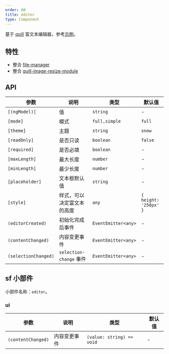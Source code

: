 ```yaml
---
order: 60
title: editor
type: Component
---
```


基于 [quill](https://github.com/quilljs/quill) 富文本编辑器，参考[示例](https://preview.ng-alain.com/pro/#/ec/ware/edit/10001)。

## 特性

- 整合 [file-manager](file-manager)
- 整合 [quill-image-resize-module](https://github.com/kensnyder/quill-image-resize-module)

## API

| 参数                   | 说明                       | 类型                | 默认值                |
| ---------------------- | -------------------------- | ------------------- | --------------------- |
| `[(ngModel)]`          | 值                         | `string`            | -                     |
| `[mode]`               | 模式                       | `full,simple`       | `full`                |
| `[theme]`              | 主题                       | `string`            | `snow`                |
| `[readOnly]`           | 是否只读                   | `boolean`           | `false`               |
| `[required]`           | 是否必填                   | `boolean`           | -                     |
| `[maxLength]`          | 最大长度                   | `number`            | -                     |
| `[minLength]`          | 最少长度                   | `number`            | -                     |
| `[placeholder]`        | 文本框默认值               | `string`            | -                     |
| `[style]`              | 样式，可以决定富文本的高度 | `any`               | `{ height: '250px' }` |
| `(editorCreated)`    | 初始化完成后事件           | `EventEmitter<any>` | -                     |
| `(contentChanged)`   | 内容变更事件               | `EventEmitter<any>` | -                     |
| `(selectionChanged)` | `selection-change` 事件    | `EventEmitter<any>` | -                     |

## sf 小部件

小部件名称：`editor`。

### ui

| 参数                 | 说明         | 类型                      | 默认值 |
| -------------------- | ------------ | ------------------------- | ------ |
| `(contentChanged)` | 内容变更事件 | `(value: string) => void` | -      |
